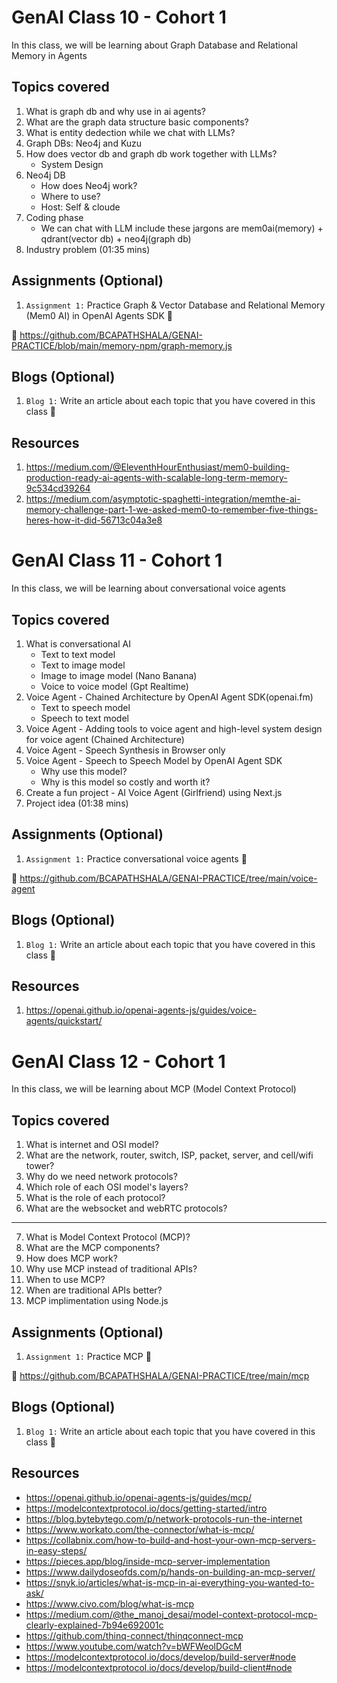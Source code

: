# GenAI Class 10 - Cohort 1

In this class, we will be learning about Graph Database and Relational Memory in Agents

## Topics covered

1. What is graph db and why use in ai agents?
2. What are the graph data structure basic components?
3. What is entity dedection while we chat with LLMs?
4. Graph DBs: Neo4j and Kuzu
5. How does vector db and graph db work together with LLMs?
   - System Design
6. Neo4j DB
   - How does Neo4j work?
   - Where to use?
   - Host: Self & cloude
7. Coding phase
   - We can chat with LLM include these jargons are mem0ai(memory) + qdrant(vector db) + neo4j(graph db)
8. Industry problem (01:35 mins)

## Assignments (Optional)

1. `Assignment 1:` Practice Graph & Vector Database and Relational Memory (Mem0 AI) in OpenAI Agents SDK 🎯

📂 https://github.com/BCAPATHSHALA/GENAI-PRACTICE/blob/main/memory-npm/graph-memory.js

## Blogs (Optional)

1. `Blog 1:` Write an article about each topic that you have covered in this class 🎯

## Resources

1. https://medium.com/@EleventhHourEnthusiast/mem0-building-production-ready-ai-agents-with-scalable-long-term-memory-9c534cd39264
2. https://medium.com/asymptotic-spaghetti-integration/memthe-ai-memory-challenge-part-1-we-asked-mem0-to-remember-five-things-heres-how-it-did-56713c04a3e8

# GenAI Class 11 - Cohort 1

In this class, we will be learning about conversational voice agents

## Topics covered

1. What is conversational AI
   - Text to text model
   - Text to image model
   - Image to image model (Nano Banana)
   - Voice to voice model (Gpt Realtime)
2. Voice Agent - Chained Architecture by OpenAI Agent SDK(openai.fm)
   - Text to speech model
   - Speech to text model
3. Voice Agent - Adding tools to voice agent and high-level system design for voice agent (Chained Architecture)
4. Voice Agent - Speech Synthesis in Browser only
5. Voice Agent - Speech to Speech Model by OpenAI Agent SDK
   - Why use this model?
   - Why is this model so costly and worth it?
6. Create a fun project - AI Voice Agent (Girlfriend) using Next.js
7. Project idea (01:38 mins)

## Assignments (Optional)

1. `Assignment 1:` Practice conversational voice agents 🎯

📂 https://github.com/BCAPATHSHALA/GENAI-PRACTICE/tree/main/voice-agent

## Blogs (Optional)

1. `Blog 1:` Write an article about each topic that you have covered in this class 🎯

## Resources

1. https://openai.github.io/openai-agents-js/guides/voice-agents/quickstart/

# GenAI Class 12 - Cohort 1

In this class, we will be learning about MCP (Model Context Protocol)

## Topics covered

1. What is internet and OSI model?
2. What are the network, router, switch, ISP, packet, server, and cell/wifi tower?
3. Why do we need network protocols?
4. Which role of each OSI model's layers?
5. What is the role of each protocol?
6. What are the websocket and webRTC protocols?

---

7. What is Model Context Protocol (MCP)?
8. What are the MCP components?
9. How does MCP work?
10. Why use MCP instead of traditional APIs?
11. When to use MCP?
12. When are traditional APIs better?​
13. MCP implimentation using Node.js

## Assignments (Optional)

1. `Assignment 1:` Practice MCP 🎯

📂 https://github.com/BCAPATHSHALA/GENAI-PRACTICE/tree/main/mcp

## Blogs (Optional)

1. `Blog 1:` Write an article about each topic that you have covered in this class 🎯

## Resources

- https://openai.github.io/openai-agents-js/guides/mcp/
- https://modelcontextprotocol.io/docs/getting-started/intro
- https://blog.bytebytego.com/p/network-protocols-run-the-internet
- https://www.workato.com/the-connector/what-is-mcp/
- https://collabnix.com/how-to-build-and-host-your-own-mcp-servers-in-easy-steps/
- https://pieces.app/blog/inside-mcp-server-implementation
- https://www.dailydoseofds.com/p/hands-on-building-an-mcp-server/
- https://snyk.io/articles/what-is-mcp-in-ai-everything-you-wanted-to-ask/
- https://www.civo.com/blog/what-is-mcp
- https://medium.com/@the_manoj_desai/model-context-protocol-mcp-clearly-explained-7b94e692001c
- https://github.com/thinq-connect/thinqconnect-mcp
- https://www.youtube.com/watch?v=bWFWeolDGcM
- https://modelcontextprotocol.io/docs/develop/build-server#node
- https://modelcontextprotocol.io/docs/develop/build-client#node